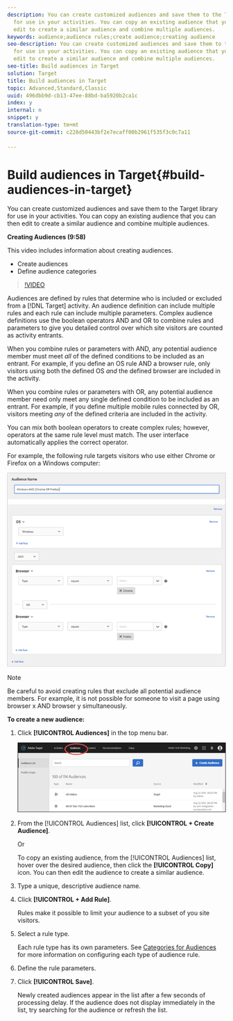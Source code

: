 ```yaml
---
description: You can create customized audiences and save them to the Target library
  for use in your activities. You can copy an existing audience that you can then
  edit to create a similar audience and combine multiple audiences.
keywords: audience;audience rules;create audience;creating audience
seo-description: You can create customized audiences and save them to the Target library
  for use in your activities. You can copy an existing audience that you can then
  edit to create a similar audience and combine multiple audiences.
seo-title: Build audiences in Target
solution: Target
title: Build audiences in Target
topic: Advanced,Standard,Classic
uuid: 496dbb9d-cb13-47ee-88bd-ba5920b2ca1c
index: y
internal: n
snippet: y
translation-type: tm+mt
source-git-commit: c228d50443bf2e7ecaff00b2961f535f3c0c7a11

---
```



# Build audiences in Target{#build-audiences-in-target}

You can create customized audiences and save them to the Target library for use in your activities. You can copy an existing audience that you can then edit to create a similar audience and combine multiple audiences.

**Creating Audiences (9:58)**

This video includes information about creating audiences.

* Create audiences
* Define audience categories

>[!VIDEO](https://www.youtube.com/watch?v=wV9lVTSOxMk)

Audiences are defined by rules that determine who is included or excluded from a [!DNL Target] activity. An audience definition can include multiple rules and each rule can include multiple parameters. Complex audience definitions use the boolean operators AND and OR to combine rules and parameters to give you detailed control over which site visitors are counted as activity entrants.

When you combine rules or parameters with AND, any potential audience member must meet *all* of the defined conditions to be included as an entrant. For example, if you define an OS rule AND a browser rule, only visitors using both the defined OS *and* the defined browser are included in the activity.

When you combine rules or parameters with OR, any potential audience member need only meet any single defined condition to be included as an entrant. For example, if you define multiple mobile rules connected by OR, visitors meeting *any* of the defined criteria are included in the activity.

You can mix both boolean operators to create complex rules; however, operators at the same rule level must match. The user interface automatically applies the correct operator.

For example, the following rule targets visitors who use either Chrome or Firefox on a Windows computer:

![](assets/audience_create.png)

>[!NOTE]
>
>Be careful to avoid creating rules that exclude all potential audience members. For example, it is not possible for someone to visit a page using browser x AND browser y simultaneously.

**To create a new audience:**

1. Click **[!UICONTROL Audiences]** in the top menu bar.

   ![](assets/audiences_list.png)

1. From the [!UICONTROL Audiences] list, click **[!UICONTROL + Create Audience]**.

   Or

   To copy an existing audience, from the [!UICONTROL Audiences] list, hover over the desired audience, then click the **[!UICONTROL Copy]** icon. You can then edit the audience to create a similar audience.

1. Type a unique, descriptive audience name.
1. Click **[!UICONTROL + Add Rule]**.

   Rules make it possible to limit your audience to a subset of you site visitors.
1. Select a rule type.

   Each rule type has its own parameters. See [Categories for Audiences](../../c-target/c-audiences/c-target-rules/c-target-rules.md#concept_E3A77E42F1644503A829B5107B20880D) for more information on configuring each type of audience rule.
1. Define the rule parameters.
1. Click **[!UICONTROL Save]**.

   Newly created audiences appear in the list after a few seconds of processing delay. If the audience does not display immediately in the list, try searching for the audience or refresh the list.
